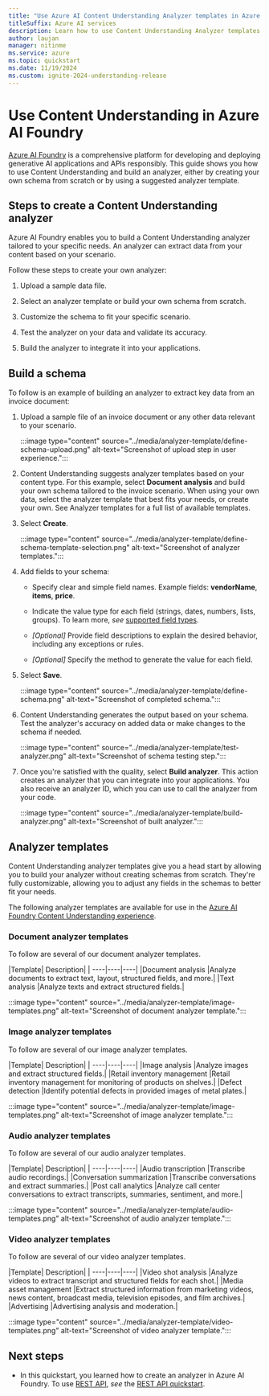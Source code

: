 ```yaml
---
title: "Use Azure AI Content Understanding Analyzer templates in Azure AI Foundry"
titleSuffix: Azure AI services
description: Learn how to use Content Understanding Analyzer templates in Azure AI Foundry
author: laujan
manager: nitinme
ms.service: azure
ms.topic: quickstart
ms.date: 11/19/2024
ms.custom: ignite-2024-understanding-release
---
```


# Use Content Understanding in Azure AI Foundry
[Azure AI Foundry](https://ai.azure.com/) is a comprehensive platform for developing and deploying generative AI applications and APIs responsibly. This guide shows you how to use Content Understanding and build an analyzer, either by creating your own schema from scratch or by using a suggested analyzer template.

## Steps to create a Content Understanding analyzer

Azure AI Foundry enables you to build a Content Understanding analyzer tailored to your specific needs. An analyzer can extract data from your content based on your scenario.

Follow these steps to create your own analyzer:

1. Upload a sample data file.

1. Select an analyzer template or build your own schema from scratch.

1. Customize the schema to fit your specific scenario.

1. Test the analyzer on your data and validate its accuracy.

1. Build the analyzer to integrate it into your applications.

## Build a schema

To follow is an example of building an analyzer to extract key data from an invoice document:

1. Upload a sample file of an invoice document or any other data relevant to your scenario.

   :::image type="content" source="../media/analyzer-template/define-schema-upload.png" alt-text="Screenshot of upload step in user experience.":::

1. Content Understanding suggests analyzer templates based on your content type. For this example, select **Document analysis** and build your own schema tailored to the invoice scenario. When using your own data, select the analyzer template that best fits your needs, or create your own. See Analyzer templates for a full list of available templates.

1. Select **Create**.

   :::image type="content" source="../media/analyzer-template/define-schema-template-selection.png" alt-text="Screenshot of analyzer templates.":::

1. Add fields to your schema:

    * Specify clear and simple field names. Example fields: **vendorName**, **items**, **price**.

    * Indicate the value type for each field (strings, dates, numbers, lists, groups). To learn more, *see* [supported field types](../service-limits.md#field-type-limits).

    * *[Optional]* Provide field descriptions to explain the desired behavior, including any exceptions or rules.

    * *[Optional]* Specify the method to generate the value for each field.

1. Select **Save**.

   :::image type="content" source="../media/analyzer-template/define-schema.png" alt-text="Screenshot of completed schema.":::

1. Content Understanding generates the output based on your schema. Test the analyzer's accuracy on added data or make changes to the schema if needed.

   :::image type="content" source="../media/analyzer-template/test-analyzer.png" alt-text="Screenshot of schema testing step.":::

1. Once you're satisfied with the quality, select **Build analyzer**. This action creates an analyzer that you can integrate into your applications. You also receive an analyzer ID, which you can use to call the analyzer from your code.

   :::image type="content" source="../media/analyzer-template/build-analyzer.png" alt-text="Screenshot of built analyzer.":::

## Analyzer templates

Content Understanding analyzer templates give you a head start by allowing you to build your analyzer without creating schemas from scratch. They're fully customizable, allowing you to adjust any fields in the schemas to better fit your needs.

The following analyzer templates are available for use in the [Azure AI Foundry Content Understanding experience](https://ai.azure.com/).

### Document analyzer templates

To follow are several of our document analyzer templates.

|Template| Description|
| ----|----|----|
|Document analysis |Analyze documents to extract text, layout, structured fields, and more.|
|Text analysis |Analyze texts and extract structured fields.|

   :::image type="content" source="../media/analyzer-template/image-templates.png" alt-text="Screenshot of document analyzer template.":::

### Image analyzer templates

To follow are several of our image analyzer templates.

|Template| Description|
| ----|----|----|
|Image analysis |Analyze images and extract structured fields.|
|Retail inventory management |Retail inventory management for monitoring of products on shelves.|
|Defect detection |Identify potential defects in provided images of metal plates.|

   :::image type="content" source="../media/analyzer-template/image-templates.png" alt-text="Screenshot of image analyzer template.":::

### Audio analyzer templates

To follow are several of our audio analyzer templates.

|Template| Description|
| ----|----|----|
|Audio transcription |Transcribe audio recordings.|
|Conversation summarization |Transcribe conversations and extract summaries.|
|Post call analytics |Analyze call center conversations to extract transcripts, summaries, sentiment, and more.|


   :::image type="content" source="../media/analyzer-template/audio-templates.png" alt-text="Screenshot of audio analyzer template.":::

### Video analyzer templates

To follow are several of our video analyzer templates.

|Template| Description|
| ----|----|----|
|Video shot analysis |Analyze videos to extract transcript and structured fields for each shot.|
|Media asset management |Extract structured information from marketing videos, news content, broadcast media, television episodes, and film archives.|
|Advertising |Advertising analysis and moderation.|


   :::image type="content" source="../media/analyzer-template/video-templates.png" alt-text="Screenshot of video analyzer template.":::

## Next steps

* In this quickstart, you learned how to create an analyzer in Azure AI Foundry. To use [REST API](/rest/api/contentunderstanding/operation-groups?view=rest-contentunderstanding-2024-12-01-preview&preserve-view=true), *see* the [REST API quickstart](use-rest-api.md).


